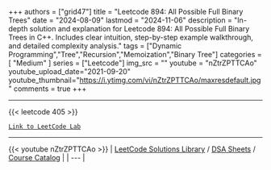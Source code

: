 
+++
authors = ["grid47"]
title = "Leetcode 894: All Possible Full Binary Trees"
date = "2024-08-09"
lastmod = "2024-11-06"
description = "In-depth solution and explanation for Leetcode 894: All Possible Full Binary Trees in C++. Includes clear intuition, step-by-step example walkthrough, and detailed complexity analysis."
tags = ["Dynamic Programming","Tree","Recursion","Memoization","Binary Tree"]
categories = [
    "Medium"
]
series = ["Leetcode"]
img_src = ""
youtube = "nZtrZPTTCAo"
youtube_upload_date="2021-09-20"
youtube_thumbnail="https://i.ytimg.com/vi/nZtrZPTTCAo/maxresdefault.jpg"
comments = true
+++



---
{{< leetcode 405 >}}

[`Link to LeetCode Lab`](https://leetcode.com/problems/all-possible-full-binary-trees/description/)

---
{{< youtube nZtrZPTTCAo >}}
| [LeetCode Solutions Library](https://grid47.xyz/leetcode/) / [DSA Sheets](https://grid47.xyz/sheets/) / [Course Catalog](https://grid47.xyz/courses/) |
| --- |
